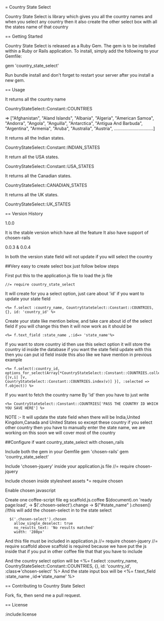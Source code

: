 = Country State Select

Country State Select is library which gives you all the country names and when you select any country then it also create the other select box with all the states name of that country

== Getting Started

Country State Select is released as a Ruby Gem. The gem is to be installed within a Ruby
or Rails application. To install, simply add the following to your Gemfile:

  gem 'country_state_select'
  
Run bundle install and don't forget to restart your server after you install a new gem.
  
== Usage
             
 It returns all the country name
  
 CountryStateSelect::Constant::COUNTRIES
  
 => ["Afghanistan", "Aland Islands", "Albania", "Algeria", "American Samoa", "Andorra", "Angola",
                 "Anguilla", "Antarctica", "Antigua And Barbuda", "Argentina", "Armenia", "Aruba", "Australia", "Austria",
         ................................]        
  
 It returns all the Indian states. 
    
 CountryStateSelect::Constant::INDIAN_STATES

 It return all the USA states.
 
 CountryStateSelect::Constant::USA_STATES
       
 It returns all the Canadian states.
   
 CountryStateSelect::CANADIAN_STATES
    
 It returns all the UK states.
  
 CountryStateSelect::UK_STATES

== Version History

1.0.0
  
It is the stable version which have all the feature
It also have support of chosen-rails

0.0.3 & 0.0.4 

In both the version state field will not update if you will select the country


##Very easy to create select box just follow below steps

First put this to the application.js file to load the js file
    
    //= require country_state_select

It will create for you a select option, just care about 'id' if you want to update your state field 

    <%= f.select :country_name, CountryStateSelect::Constant::COUNTRIES, {}, id: 'country_id' %>

Create your state like mention below, and take care about id of the select field if you will change this then it will now work as it should be 

    <%= f.text_field :state_name ,:id=> 'state_name'%>

If you want to store country id then use this select option it will store the country id inside the database if you want the state field update with this then you can put id field inside this also like we have mention in previous example  

    <%= f.select(:country_id, options_for_select(Array[*CountryStateSelect::Constant::COUNTRIES.collect {|v,i| [v,
    CountryStateSelect::Constant::COUNTRIES.index(v)] }], :selected => f.object)) %>

If you want to fetch the country name By 'id' then you have to just write 

    <%= CountryStateSelect::Constant::COUNTRIES['PASS THE COUNTRY ID WHICH YOU SAVE HERE'] %>


NOTE :- It will update the state field when there will be India,United Kingdom,Canada and United States so except these country if you select other country then you have to manually enter the state name, we are working on this soon we will cover most of the country 
  
##Configure if want country_state_select with chosen_rails 

Include both the gem in your Gemfile
    gem 'chosen-rails'
    gem 'country_state_select'
  
Include 'chosen-jquery' inside your application.js file
    //= require chosen-jquery

Include chosen inside stylesheet assets
    *= require chosen

Enable chosen javascript 

Create one coffee-script file eg scaffold.js.coffee
	$(document).on 'ready page:load', ->
	  $('.chosen-select').change ->
	    $("#state_name" ).chosen() //this will add the chosen-select in to the state select
	  
	  $('.chosen-select').chosen
	    allow_single_deselect: true
	    no_results_text: 'No results matched'
	    width: '280px'

And this file must be included in application.js
    //= require chosen-jquery
    //= require scaffold
 above scaffold is required because we have put the js inside that if you put in other coffee file that that you have to include

And the country select option will be 
    <%= f.select :country_name, CountryStateSelect::Constant::COUNTRIES, {}, id: 'country_id', :class=>'chosen-select' %>
And the state input box will be 
    <%= f.text_field :state_name ,:id=>'state_name' %>

== Contributing to Country State Select

  Fork, fix, then send me a pull request.
  
== License

:include:license
